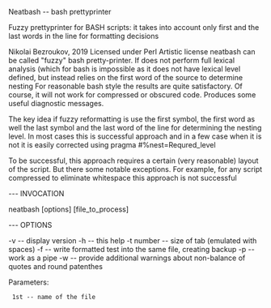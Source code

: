 Neatbash -- bash prettyprinter 

  Fuzzy prettyprinter for BASH scripts: it takes into account only first and the last words in the line for formatting decisions

  Nikolai Bezroukov, 2019
  Licensed under Perl Artistic license
  neatbash can be called "fuzzy" bash pretty-printer. If does not perform full lexical analysis (which for bash is impossible
  as it does not have lexical level defined, but instead relies on the first word of the source to determine nesting
  For reasonable bash style the results are quite satisfactory. Of course, it will not work for compressed or obscured code.
  Produces some useful diagnostic messages.

  The key idea if fuzzy reformatting is use the first symbol, the first word as well the last symbol and the last word of the line
  for determining the nesting level.
  In most cases this is successful approach and in a few case when it is not it is easily corrected using pragma #%nest=Requred_level
 
  To be successful, this approach requires a certain (very reasonable) layout of the script.
  But there some notable exceptions. For example, for any script compressed to eliminate whitespace this approach is not successful
 
  --- INVOCATION
 
  neatbash [options] [file_to_process]
 
 --- OPTIONS
 
  -v -- display version
  -h -- this help
  -t number -- size of tab (emulated with spaces)
  -f -- write formatted test into the same file, creating backup
  -p -- work as a pipe
  -w -- provide additional warnings about non-balance of quotes and round patenthes
 
 
  Parameters:
  
     1st -- name of the file
